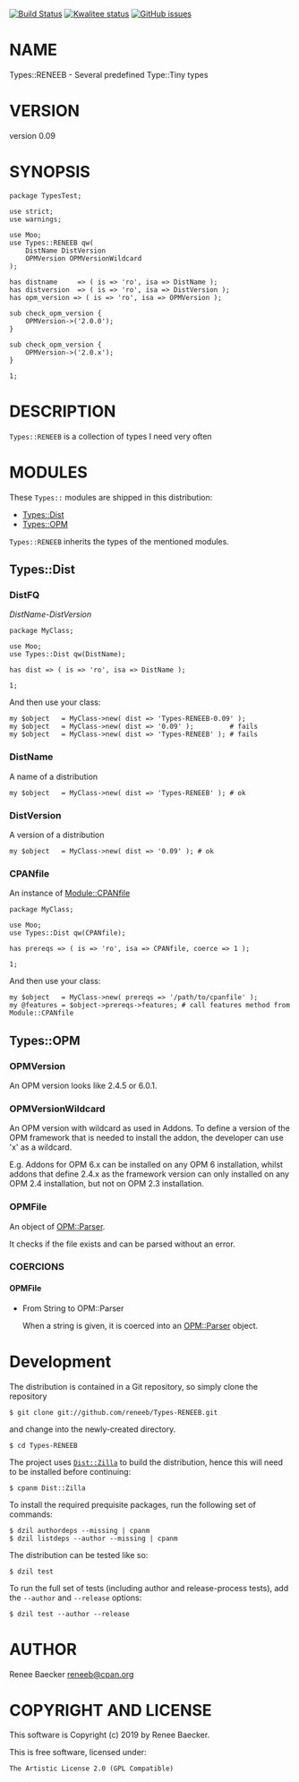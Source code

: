 [![Build Status](https://travis-ci.org/reneeb/Types-RENEEB.svg?branch=master)](https://travis-ci.org/reneeb/Types-RENEEB)
[![Kwalitee status](http://cpants.cpanauthors.org/dist/Types-RENEEB.png)](https://cpants.cpanauthors.org/dist/Types-RENEEB)
[![GitHub issues](https://img.shields.io/github/issues/reneeb/Types-RENEEB.svg)](https://github.com/reneeb/Types-RENEEB/issues)

# NAME

Types::RENEEB - Several predefined Type::Tiny types

# VERSION

version 0.09

# SYNOPSIS

    package TypesTest;

    use strict;
    use warnings;

    use Moo;
    use Types::RENEEB qw(
        DistName DistVersion
        OPMVersion OPMVersionWildcard
    );

    has distname     => ( is => 'ro', isa => DistName );
    has distversion  => ( is => 'ro', isa => DistVersion );
    has opm_version => ( is => 'ro', isa => OPMVersion );

    sub check_opm_version {
        OPMVersion->('2.0.0');
    }

    sub check_opm_version {
        OPMVersion->('2.0.x');
    }

    1;

# DESCRIPTION

`Types::RENEEB` is a collection of types I need very often

# MODULES

These `Types::` modules are shipped in this distribution:

- [Types::Dist](https://metacpan.org/pod/Types%3A%3ADist)
- [Types::OPM](https://metacpan.org/pod/Types%3A%3AOPM)

`Types::RENEEB` inherits the types of the mentioned modules.

## Types::Dist

### DistFQ

_DistName_-_DistVersion_

    package MyClass;

    use Moo;
    use Types::Dist qw(DistName);

    has dist => ( is => 'ro', isa => DistName );

    1;

And then use your class:

    my $object   = MyClass->new( dist => 'Types-RENEEB-0.09' );
    my $object   = MyClass->new( dist => '0.09' );         # fails
    my $object   = MyClass->new( dist => 'Types-RENEEB' ); # fails

### DistName

A name of a distribution

    my $object   = MyClass->new( dist => 'Types-RENEEB' ); # ok

### DistVersion

A version of a distribution

    my $object   = MyClass->new( dist => '0.09' ); # ok

### CPANfile

An instance of [Module::CPANfile](https://metacpan.org/pod/Module%3A%3ACPANfile)

    package MyClass;

    use Moo;
    use Types::Dist qw(CPANfile);

    has prereqs => ( is => 'ro', isa => CPANfile, coerce => 1 );

    1;

And then use your class:

    my $object   = MyClass->new( prereqs => '/path/to/cpanfile' );
    my @features = $object->prereqs->features; # call features method from Module::CPANfile

## Types::OPM

### OPMVersion

An OPM version looks like 2.4.5 or 6.0.1.

### OPMVersionWildcard

An OPM version with wildcard as used in Addons. To define a version of the OPM framework
that is needed to install the addon, the developer can use 'x' as a wildcard.

E.g. Addons for OPM 6.x can be installed on any OPM 6 installation, whilst addons that
define 2.4.x as the framework version can only installed on any OPM 2.4 installation, but
not on OPM 2.3 installation.

### OPMFile

An object of [OPM::Parser](https://metacpan.org/pod/OPM%3A%3AOPM%3A%3AParser).

It checks if the file exists and can be parsed without an error.

### COERCIONS

#### OPMFile

- From String to OPM::Parser

    When a string is given, it is coerced into an [OPM::Parser](https://metacpan.org/pod/OPM%3A%3AParser) object.



# Development

The distribution is contained in a Git repository, so simply clone the
repository

```
$ git clone git://github.com/reneeb/Types-RENEEB.git
```

and change into the newly-created directory.

```
$ cd Types-RENEEB
```

The project uses [`Dist::Zilla`](https://metacpan.org/pod/Dist::Zilla) to
build the distribution, hence this will need to be installed before
continuing:

```
$ cpanm Dist::Zilla
```

To install the required prequisite packages, run the following set of
commands:

```
$ dzil authordeps --missing | cpanm
$ dzil listdeps --author --missing | cpanm
```

The distribution can be tested like so:

```
$ dzil test
```

To run the full set of tests (including author and release-process tests),
add the `--author` and `--release` options:

```
$ dzil test --author --release
```

# AUTHOR

Renee Baecker <reneeb@cpan.org>

# COPYRIGHT AND LICENSE

This software is Copyright (c) 2019 by Renee Baecker.

This is free software, licensed under:

    The Artistic License 2.0 (GPL Compatible)
